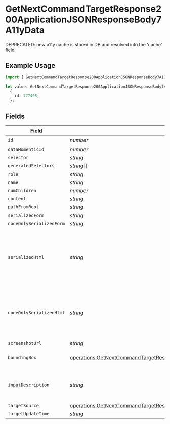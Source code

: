 # GetNextCommandTargetResponse200ApplicationJSONResponseBody7A11yData

DEPRECATED: new a11y cache is stored in DB and resolved into the 'cache' field

## Example Usage

```typescript
import { GetNextCommandTargetResponse200ApplicationJSONResponseBody7A11yData } from "momentic/models/operations";

let value: GetNextCommandTargetResponse200ApplicationJSONResponseBody7A11yData =
  {
    id: 777408,
  };
```

## Fields

| Field                                                                                                                                                                                    | Type                                                                                                                                                                                     | Required                                                                                                                                                                                 | Description                                                                                                                                                                              |
| ---------------------------------------------------------------------------------------------------------------------------------------------------------------------------------------- | ---------------------------------------------------------------------------------------------------------------------------------------------------------------------------------------- | ---------------------------------------------------------------------------------------------------------------------------------------------------------------------------------------- | ---------------------------------------------------------------------------------------------------------------------------------------------------------------------------------------- |
| `id`                                                                                                                                                                                     | *number*                                                                                                                                                                                 | :heavy_check_mark:                                                                                                                                                                       | N/A                                                                                                                                                                                      |
| `dataMomenticId`                                                                                                                                                                         | *number*                                                                                                                                                                                 | :heavy_minus_sign:                                                                                                                                                                       | N/A                                                                                                                                                                                      |
| `selector`                                                                                                                                                                               | *string*                                                                                                                                                                                 | :heavy_minus_sign:                                                                                                                                                                       | N/A                                                                                                                                                                                      |
| `generatedSelectors`                                                                                                                                                                     | *string*[]                                                                                                                                                                               | :heavy_minus_sign:                                                                                                                                                                       | N/A                                                                                                                                                                                      |
| `role`                                                                                                                                                                                   | *string*                                                                                                                                                                                 | :heavy_minus_sign:                                                                                                                                                                       | N/A                                                                                                                                                                                      |
| `name`                                                                                                                                                                                   | *string*                                                                                                                                                                                 | :heavy_minus_sign:                                                                                                                                                                       | N/A                                                                                                                                                                                      |
| `numChildren`                                                                                                                                                                            | *number*                                                                                                                                                                                 | :heavy_minus_sign:                                                                                                                                                                       | N/A                                                                                                                                                                                      |
| `content`                                                                                                                                                                                | *string*                                                                                                                                                                                 | :heavy_minus_sign:                                                                                                                                                                       | N/A                                                                                                                                                                                      |
| `pathFromRoot`                                                                                                                                                                           | *string*                                                                                                                                                                                 | :heavy_minus_sign:                                                                                                                                                                       | N/A                                                                                                                                                                                      |
| `serializedForm`                                                                                                                                                                         | *string*                                                                                                                                                                                 | :heavy_minus_sign:                                                                                                                                                                       | N/A                                                                                                                                                                                      |
| `nodeOnlySerializedForm`                                                                                                                                                                 | *string*                                                                                                                                                                                 | :heavy_minus_sign:                                                                                                                                                                       | N/A                                                                                                                                                                                      |
| `serializedHtml`                                                                                                                                                                         | *string*                                                                                                                                                                                 | :heavy_minus_sign:                                                                                                                                                                       | pruned html including 1 neighbor and 1 layer of children. value for text inputs pruned.                                                                                                  |
| `nodeOnlySerializedHtml`                                                                                                                                                                 | *string*                                                                                                                                                                                 | :heavy_minus_sign:                                                                                                                                                                       | outerHtml of the element without any children. value for text inputs pruned.                                                                                                             |
| `screenshotUrl`                                                                                                                                                                          | *string*                                                                                                                                                                                 | :heavy_minus_sign:                                                                                                                                                                       | N/A                                                                                                                                                                                      |
| `boundingBox`                                                                                                                                                                            | [operations.GetNextCommandTargetResponse200ApplicationJSONResponseBody7BoundingBox](../../models/operations/getnextcommandtargetresponse200applicationjsonresponsebody7boundingbox.md)   | :heavy_minus_sign:                                                                                                                                                                       | css pixel bounding box                                                                                                                                                                   |
| `inputDescription`                                                                                                                                                                       | *string*                                                                                                                                                                                 | :heavy_minus_sign:                                                                                                                                                                       | the description that generated this cache                                                                                                                                                |
| `targetSource`                                                                                                                                                                           | [operations.GetNextCommandTargetResponse200ApplicationJSONResponseBody7TargetSource](../../models/operations/getnextcommandtargetresponse200applicationjsonresponsebody7targetsource.md) | :heavy_minus_sign:                                                                                                                                                                       | N/A                                                                                                                                                                                      |
| `targetUpdateTime`                                                                                                                                                                       | *string*                                                                                                                                                                                 | :heavy_minus_sign:                                                                                                                                                                       | N/A                                                                                                                                                                                      |